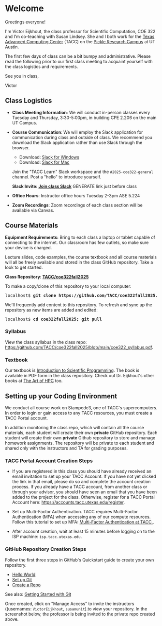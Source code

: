 # Welcome

Greetings everyone!

I'm Victor Eijkhout, the class professor for Scientific Computation, COE 322 and I'm co-teaching with Susan Lindsey. She and I both work for the [Texas Advanced Computing Center](https://tacc.utexas.edu/) (TACC) on the [Pickle Research Campus](https://www.utexas.edu/research/off-campus-research-sites) at UT Austin.

The first few days of class can be a bit bumpy and administrative. Please read the following prior to our first class meeting to acquaint yourself with the class logistics and requirements.

See you in class,

Victor


## Class Logistics

* **Class Meeting Information**: We will conduct in-person classes every Tuesday and Thursday, 3:30-5:00pm, in building CPE 2.206 on the main UT Campus.
* **Course Communication**: We will employ the Slack application for communication during class and outside of class. We recommend you download the Slack application rather than use Slack through the browser. 

	* Download: [Slack for Windows](https://slack.com/downloads/windows)
	* Download: [Slack for Mac](https://slack.com/downloads/mac)

	Join the "TACC Learn" Slack workspace and the `#2025-coe322-general` channel.  Post a "hello" to introduce yourself.

	**Slack Invite: [Join class Slack]()**  GENERATE link just before class

* **Office Hours**: Instructor office hours Tuesday 2-3pm ASE 5.224
* **Zoom Recordings**: Zoom recordings of each class section will be available via Canvas.


## Course Materials

**Equipment Requirements:** Bring to each class a laptop or tablet capable of connecting to the internet. Our classroom has few outlets, so make sure your device is charged.


Lecture slides, code examples, the course textbook and all course materials will all be freely available and stored in the class GitHub repository. Take a look to get started.

**Class Repository: [TACC/coe322fall2025](https://github.com/TACC/coe322fall2025)**

To make a copy/clone of this repository to your local computer:

<pre>localhost$ <b>git clone https://github.com/TACC/coe322fall2025.git</b></pre>

We'll frequently add content to this repository. To refresh and sync up the repository as new items are added and edited:

<pre>localhost$ <b>cd coe322fall2025; git pull</b></pre>

### Syllabus

View the class syllabus in the class repo: <https://github.com/TACC/coe322fall2025/blob/main/coe322_syllabus.pdf>.

### Textbook

Our textbook is [Introduction to Scientific Programming](). The book is available in PDF form in the class repository.  Check out Dr. Eijkhout's other books at [The Art of HPC](https://theartofhpc.com/) too.


## Setting up your Coding Environment

We conduct all course work on Stampede3, one of TACC's supercomputers. In order to login or gain access to any TACC resources, you must create a TACC Portal account.

In addition monitoring the class repo, which will contain all the course materials, each student will create their own **private** GitHub repository.
Each student will create their own **private** Github repository to store and manage homework assignments. The repository will be private to each student and shared only with the instructors and TA for grading purposes.

### TACC Portal Account Creation Steps

* If you are registered in this class you should have already received an email invitation to set up your TACC Account. If you have not yet clicked the link in that email, please do so and complete the account creation process.  If you already have a TACC account, from another class or through your advisor, you should have seen an email that you have been added to the project for the class.  Otherwise, register for a TACC Portal Account here: <https://accounts.tacc.utexas.edu/register>.

* Set up Multi-Factor Authentication. TACC requires Multi-Factor Authentication (MFA) when accessing any of our compute resources. Follow this tutorial to set up MFA: [Multi-Factor Authentication at TACC.](https://docs.tacc.utexas.edu/basics/mfa/).

* After account creation, wait at least 15 minutes before logging on to the ISP machine: `isp.tacc.utexas.edu`.

### GitHub Repository Creation Steps

Follow the first three steps in GitHub's Quickstart guide to create your own repository.

* [Hello World](https://docs.github.com/en/get-started/start-your-journey/hello-world)
* [Set up Git](https://docs.github.com/en/get-started/getting-started-with-git/set-up-git)
* [Create a Repo](https://docs.github.com/en/repositories/creating-and-managing-repositories/quickstart-for-repositories)

See also: [Getting Started with Git](https://docs.github.com/en/get-started/onboarding/getting-started-with-github-enterprise-cloud)

Once created, click on "Manage Access" to invite the instructors ((usernames: `VictorEijkhout`, `susanunit`).to view your repository. In the screenshot below, the professor is being invited to the private repo created above. 



